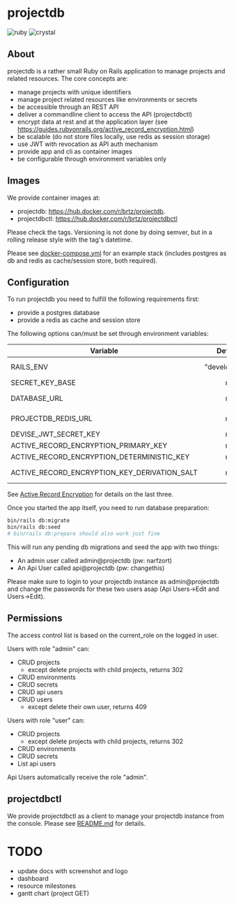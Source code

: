 # projectdb
![ruby](https://github.com/brtz/projectdb/actions/workflows/ruby.yml/badge.svg)
![crystal](https://github.com/brtz/projectdb/actions/workflows/crystal.yml/badge.svg)

## About

projectdb is a rather small Ruby on Rails application to manage projects and related resources.
The core concepts are:

- manage projects with unique identifiers
- manage project related resources like environments or secrets
- be accessible through an REST API
- deliver a commandline client to access the API (projectdbctl)
- encrypt data at rest and at the application layer (see https://guides.rubyonrails.org/active_record_encryption.html)
- be scalable (do not store files locally, use redis as session storage)
- use JWT with revocation as API auth mechanism
- provide app and cli as container images
- be configurable through environment variables only

## Images
We provide container images at:

- projectdb: https://hub.docker.com/r/brtz/projectdb.
- projectdbctl: https://hub.docker.com/r/brtz/projectdbctl

Please check the tags. Versioning is not done by doing semver, but in a rolling release style with the tag's datetime.

Please see [docker-compose.yml](./docker-compose.yml) for an example stack (includes postgres as db and redis as cache/session store, both required).

## Configuration

To run projectdb you need to fulfill the following requirements first:

- provide a postgres database
- provide a redis as cache and session store

The following options can/must be set through environment variables:

| Variable  | Default | Required | Description |
| --------- |:-------:|:----------:|--------------|
| RAILS_ENV | "development" | yes | Which environment to use (development, test, production)|
| SECRET_KEY_BASE | nil | yes | a string that is used as base for encryption|
| DATABASE_URL | nil | yes | url address to your postgres (e.g. postgres://user:password@localhost:5432|
| PROJECTDB_REDIS_URL | nil | yes | url address to your redis (e.g. redis://localhost:6379|
| DEVISE_JWT_SECRET_KEY | nil | yes | a string that is used for JWT signing |
| ACTIVE_RECORD_ENCRYPTION_PRIMARY_KEY | nil | yes | active record encryption primary key |
| ACTIVE_RECORD_ENCRYPTION_DETERMINISTIC_KEY | nil | yes | active record encryption deterministic key |
| ACTIVE_RECORD_ENCRYPTION_KEY_DERIVATION_SALT | nil | yes | active record encryption key derivation salt |

See [Active Record Encryption](https://guides.rubyonrails.org/active_record_encryption.html) for details on the last three.

Once you started the app itself, you need to run database preparation:

```bash
bin/rails db:migrate
bin/rails db:seed
# bin/rails db:prepare should also work just fine
```

This will run any pending db migrations and seed the app with two things:

- An admin user called admin@projectdb (pw: narfzort)
- An Api User called api@projectdb (pw: changethis)

Please make sure to login to your projectdb instance as admin@projectdb and change the passwords for these two users asap (Api Users->Edit and Users->Edit).

## Permissions
The access control list is based on the current_role on the logged in user.

Users with role "admin" can:
- CRUD projects
  - except delete projects with child projects, returns 302
- CRUD environments
- CRUD secrets
- CRUD api users
- CRUD users
  - except delete their own user, returns 409

Users with role "user" can:
- CRUD projects
  - except delete projects with child projects, returns 302
- CRUD environments
- CRUD secrets
- List api users

Api Users automatically receive the role "admin".

## projectdbctl
We provide projectdbctl as a client to manage your projectdb instance from the console. Please see [README.md](./projectdbctl/README.md) for details.

# TODO
- update docs with screenshot and logo
- dashboard
- resource milestones
- gantt chart (project GET)
